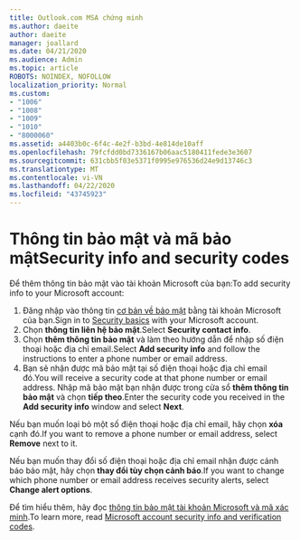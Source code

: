 ```yaml
---
title: Outlook.com MSA chứng minh
ms.author: daeite
author: daeite
manager: joallard
ms.date: 04/21/2020
ms.audience: Admin
ms.topic: article
ROBOTS: NOINDEX, NOFOLLOW
localization_priority: Normal
ms.custom:
- "1006"
- "1008"
- "1009"
- "1010"
- "8000060"
ms.assetid: a4403b0c-6f4c-4e2f-b3bd-4e814de10aff
ms.openlocfilehash: 79fcfdd0bd7336167b06aac5180411fede3e3607
ms.sourcegitcommit: 631cbb5f03e5371f0995e976536d24e9d13746c3
ms.translationtype: MT
ms.contentlocale: vi-VN
ms.lasthandoff: 04/22/2020
ms.locfileid: "43745923"
---
```

# <a name="security-info-and-security-codes"></a><span data-ttu-id="7324e-102">Thông tin bảo mật và mã bảo mật</span><span class="sxs-lookup"><span data-stu-id="7324e-102">Security info and security codes</span></span>

<span data-ttu-id="7324e-103">Để thêm thông tin bảo mật vào tài khoản Microsoft của bạn:</span><span class="sxs-lookup"><span data-stu-id="7324e-103">To add security info to your Microsoft account:</span></span>

1. <span data-ttu-id="7324e-104">Đăng nhập vào thông tin [cơ bản về bảo mật](https://account.microsoft.com/security) bằng tài khoản Microsoft của bạn.</span><span class="sxs-lookup"><span data-stu-id="7324e-104">Sign in to [Security basics](https://account.microsoft.com/security) with your Microsoft account.</span></span>
1. <span data-ttu-id="7324e-105">Chọn **thông tin liên hệ bảo mật**.</span><span class="sxs-lookup"><span data-stu-id="7324e-105">Select **Security contact info**.</span></span>
1. <span data-ttu-id="7324e-106">Chọn **thêm thông tin bảo mật** và làm theo hướng dẫn để nhập số điện thoại hoặc địa chỉ email.</span><span class="sxs-lookup"><span data-stu-id="7324e-106">Select **Add security info** and follow the instructions to enter a phone number or email address.</span></span>
1. <span data-ttu-id="7324e-107">Bạn sẽ nhận được mã bảo mật tại số điện thoại hoặc địa chỉ email đó.</span><span class="sxs-lookup"><span data-stu-id="7324e-107">You will receive a security code at that phone number or email address.</span></span> <span data-ttu-id="7324e-108">Nhập mã bảo mật bạn nhận được trong cửa sổ **thêm thông tin bảo mật** và chọn **tiếp theo**.</span><span class="sxs-lookup"><span data-stu-id="7324e-108">Enter the security code you received in the **Add security info** window and select **Next**.</span></span>

<span data-ttu-id="7324e-109">Nếu bạn muốn loại bỏ một số điện thoại hoặc địa chỉ email, hãy chọn **xóa** cạnh đó.</span><span class="sxs-lookup"><span data-stu-id="7324e-109">If you want to remove a phone number or email address, select **Remove** next to it.</span></span>

<span data-ttu-id="7324e-110">Nếu bạn muốn thay đổi số điện thoại hoặc địa chỉ email nhận được cảnh báo bảo mật, hãy chọn **thay đổi tùy chọn cảnh báo**.</span><span class="sxs-lookup"><span data-stu-id="7324e-110">If you want to change which phone number or email address receives security alerts, select **Change alert options**.</span></span>

<span data-ttu-id="7324e-111">Để tìm hiểu thêm, hãy đọc [thông tin bảo mật tài khoản Microsoft và mã xác minh](https://support.microsoft.com/help/12428/).</span><span class="sxs-lookup"><span data-stu-id="7324e-111">To learn more, read [Microsoft account security info and verification codes](https://support.microsoft.com/help/12428/).</span></span>